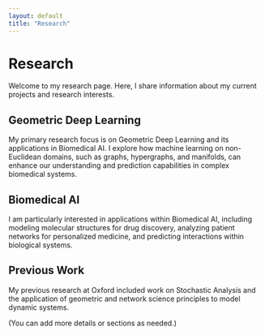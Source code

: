 ```yaml
---
layout: default
title: "Research"
---
```


# Research

Welcome to my research page. Here, I share information about my current projects and research interests.

## Geometric Deep Learning
My primary research focus is on Geometric Deep Learning and its applications in Biomedical AI. I explore how machine learning on non-Euclidean domains, such as graphs, hypergraphs, and manifolds, can enhance our understanding and prediction capabilities in complex biomedical systems.

## Biomedical AI
I am particularly interested in applications within Biomedical AI, including modeling molecular structures for drug discovery, analyzing patient networks for personalized medicine, and predicting interactions within biological systems.

## Previous Work
My previous research at Oxford included work on Stochastic Analysis and the application of geometric and network science principles to model dynamic systems.

(You can add more details or sections as needed.)
